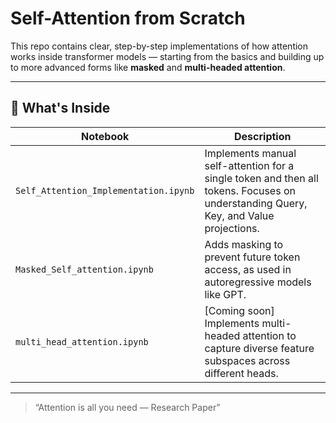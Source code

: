 # Self-Attention from Scratch

This repo contains clear, step-by-step implementations of how attention works inside transformer models — starting from the basics and building up to more advanced forms like **masked** and **multi-headed attention**.

---

## 📘 What's Inside

| Notebook | Description |
|----------|-------------|
| `Self_Attention_Implementation.ipynb` | Implements manual self-attention for a single token and then all tokens. Focuses on understanding Query, Key, and Value projections. |
| `Masked_Self_attention.ipynb` | Adds masking to prevent future token access, as used in autoregressive models like GPT. |
| `multi_head_attention.ipynb` | [Coming soon] Implements multi-headed attention to capture diverse feature subspaces across different heads. |

---


> “Attention is all you need — Research Paper”

